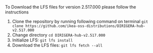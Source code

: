 To Download the LFS files for version 2.517.000 please follow the instructions

1. Clone the repository by running following command on terminal `git clone https://github.com/ikea-oss-distributions/DIRIGERA-hub-v2.517.000`
2. Change directory `cd DIRIGERA-hub-v2.517.000`
3. Initialize LFS: `git lfs install`
4. Download the LFS files: `git lfs fetch --all`
